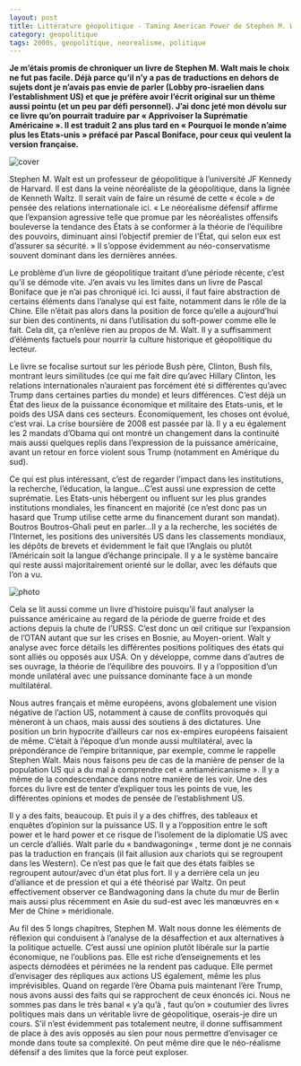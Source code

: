```yaml
---
layout: post
title: Littérature géopolitique - Taming American Power de Stephen M. Walt (2006)
category: geopolitique
tags: 2000s, geopolitique, neorealisme, politique
---
```


**Je m’étais promis de chroniquer un livre de Stephen M. Walt mais le choix ne fut pas facile. Déjà parce qu’il n’y a pas de traductions en dehors de sujets dont je n’avais pas envie de parler (Lobby pro-israelien dans l’establishment US) et que je préfère avoir l’écrit original sur un thème aussi pointu (et un peu par défi personnel). J’ai donc jeté mon dévolu sur ce livre qu’on pourrait traduire par « Apprivoiser la Suprématie Américaine ». Il est traduit 2 ans plus tard en « Pourquoi le monde n’aime plus les Etats-unis » préfacé par Pascal Boniface, pour ceux qui veulent la version française.**

![cover](https://filedn.eu/llqi9IBxlYouGRXYG2xlROb/img/2020/tamingamerican.jpg)

Stephen M. Walt est un professeur de géopolitique à l’université JF Kennedy de Harvard. Il est dans la veine néoréaliste de la géopolitique, dans la lignée de Kenneth Waltz. Il serait vain de faire un résumé de cette « école » de pensée des relations internationale ici. « Le néoréalisme défensif affirme que l’expansion agressive telle que promue par les néoréalistes offensifs bouleverse la tendance des États à se conformer à la théorie de l’équilibre des pouvoirs, diminuant ainsi l’objectif premier de l’État, qui selon eux est d’assurer sa sécurité. » Il s’oppose évidemment au néo-conservatisme souvent dominant dans les dernières années.

Le problème d’un livre de géopolitique traitant d’une période récente, c’est qu’il se démode vite. J’en avais vu les limites dans un livre de Pascal Boniface que je n’ai pas chroniqué ici. Ici aussi, il faut faire abstraction de certains éléments dans l’analyse qui est faite, notamment dans le rôle de la Chine. Elle n’était pas alors dans la position de force qu’elle a aujourd’hui sur bien des continents, ni dans l’utilisation du soft-power comme elle le fait. Cela dit, ça n’enlève rien au propos de M. Walt. Il y a suffisamment d’éléments factuels pour nourrir la culture historique et géopolitique du lecteur.

Le livre se focalise surtout sur les période Bush père, Clinton, Bush fils, montrant leurs similitudes (ce qui me fait dire qu’avec Hillary Clinton, les relations internationales n’auraient pas forcément été si différentes qu’avec Trump dans certaines parties du monde) et leurs différences. C’est déjà un État des lieux de la puissance économique et militaire des Etats-unis, et le poids des USA dans ces secteurs. Économiquement, les choses ont évolué, c’est vrai. La crise boursière de 2008 est passée par là. Il y a eu également les 2 mandats d’Obama qui ont montré un changement dans la continuité mais aussi quelques replis dans l’expression de la puissance américaine, avant un retour en force violent sous Trump (notamment en Amérique du sud).

Ce qui est plus intéressant, c’est de regarder l’impact dans les institutions, la recherche, l’éducation, la langue…C’est aussi une expression de cette suprématie. Les Etats-unis hébergent ou influent sur les plus grandes institutions mondiales, les financent en majorité (ce n’est donc pas un hasard que Trump utilise cette arme du financement durant son mandat). Boutros Boutros-Ghali peut en parler…Il y a la recherche, les sociétés de l’Internet, les positions des universités US dans les classements mondiaux, les dépôts de brevets et évidemment le fait que l’Anglais ou plutôt l’Américain soit la langue d’échange principale. Il y a le système bancaire qui reste aussi majoritairement orienté sur le dollar, avec les défauts que l’on a vu.

![photo](https://filedn.eu/llqi9IBxlYouGRXYG2xlROb/img/2020/stephenwalt.jpg)

Cela se lit aussi comme un livre d’histoire puisqu’il faut analyser la puissance américaine au regard de la période de guerre froide et des actions depuis la chute de l’URSS. C’est donc un œil critique sur l’expansion de l’OTAN autant que sur les crises en Bosnie, au Moyen-orient. Walt y analyse avec force détails les différentes positions politiques des états qui sont alliés ou opposés aux USA. On y développe, comme dans d’autres de ses ouvrage, la théorie de l’équilibre des pouvoirs. Il y a l’opposition d’un monde unilatéral avec une puissance dominante face à un monde multilatéral.

Nous autres français et même européens, avons globalement une vision négative de l’action US, notamment à cause de conflits provoqués qui mèneront à un chaos, mais aussi des soutiens à des dictatures. Une position un brin hypocrite d’ailleurs car nos ex-empires européens faisaient de même. C’était à l’époque d’un monde aussi multilatéral, avec la prépondérance de l’empire britannique, par exemple, comme le rappelle Stephen Walt. Mais nous faisons peu de cas de la manière de penser de la population US qui a du mal à comprendre cet « antiaméricanisme ». Il y a même de la condescendance dans notre manière de les voir. Une des forces du livre est de tenter d’expliquer tous les points de vue, les différentes opinions et modes de pensée de l’establishment US.

Il y a des faits, beaucoup. Et puis il y a des chiffres, des tableaux et enquêtes d’opinion sur la puissance US. Il y a l’opposition entre le soft power et le hard power et ce risque de l’isolement de la diplomatie US avec un cercle d’alliés. Walt parle du « bandwagoning« , terme dont je ne connais pas la traduction en français (il fait allusion aux chariots qui se regroupent dans les Western). Ce n’est pas que le fait que des états faibles se regroupent autour/avec d’un état plus fort. Il y a derrière cela un jeu d’alliance et de pression et qui a été théorisé par Waltz. On peut effectivement observer ce Bandwagoning dans la chute du mur de Berlin mais aussi plus récemment en Asie du sud-est avec les manœuvres en « Mer de Chine » méridionale.

Au fil des 5 longs chapitres, Stephen M. Walt nous donne les éléments de réflexion qui conduisent à l’analyse de la désaffection et aux alternatives à la politique actuelle. C’est aussi une opinion plutôt libérale sur la partie économique, ne l’oublions pas. Elle est riche d’enseignements et les aspects démodées et périmées ne la rendent pas caduque. Elle permet d’envisager des répliques aux actions US également, même les plus imprévisibles. Quand on regarde l’ère Obama puis maintenant l’ère Trump, nous avons aussi des faits qui se rapprochent de ceux énoncés ici. Nous ne sommes pas dans le très banal « y’a qu’à , faut qu’on » coutumier des livres politiques mais dans un véritable livre de géopolitique, oserais-je dire un cours. S’il n’est évidemment pas totalement neutre, il donne suffisamment de place à des avis opposés au sien pour nous permettre d’envisager ce monde dans toute sa complexité. On peut même dire que le néo-réalisme défensif a des limites que la force peut exploser.
